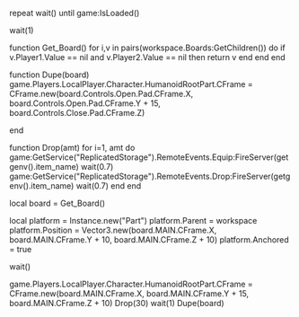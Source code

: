 repeat wait()
until game:IsLoaded()

wait(1)

function Get_Board()
    for i,v in pairs(workspace.Boards:GetChildren()) do
        if v.Player1.Value == nil and v.Player2.Value == nil then
            return v
        end
    end
end

function Dupe(board)
    game.Players.LocalPlayer.Character.HumanoidRootPart.CFrame = CFrame.new(board.Controls.Open.Pad.CFrame.X, board.Controls.Open.Pad.CFrame.Y + 15, board.Controls.Close.Pad.CFrame.Z)
    
end

function Drop(amt)
    for i=1, amt do
        game:GetService("ReplicatedStorage").RemoteEvents.Equip:FireServer(getgenv().item_name)
        wait(0.7)
        game:GetService("ReplicatedStorage").RemoteEvents.Drop:FireServer(getgenv().item_name)
        wait(0.7)
    end
end

local board = Get_Board()

local platform = Instance.new("Part")
platform.Parent = workspace
platform.Position = Vector3.new(board.MAIN.CFrame.X, board.MAIN.CFrame.Y + 10, board.MAIN.CFrame.Z + 10)
platform.Anchored = true

wait()

game.Players.LocalPlayer.Character.HumanoidRootPart.CFrame = CFrame.new(board.MAIN.CFrame.X, board.MAIN.CFrame.Y + 15, board.MAIN.CFrame.Z + 10)
Drop(30)
wait(1)
Dupe(board)
